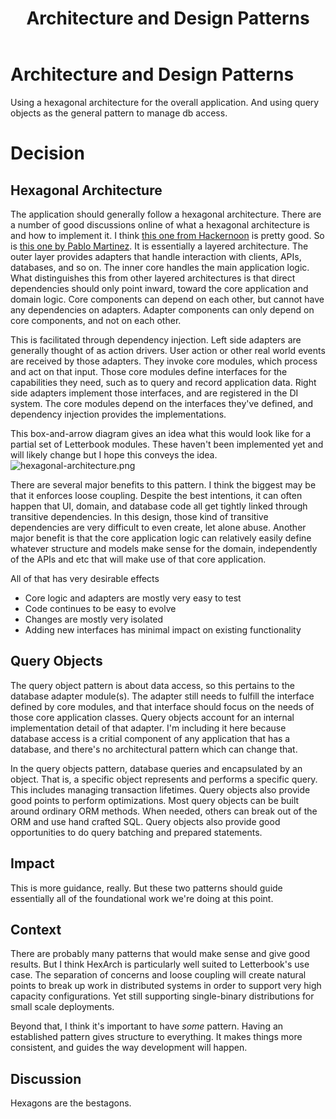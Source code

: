 ﻿---
title: Architecture and Design Patterns
code: adr-2
order: 2
statusHistory:
- status: decided
  date: 2023-07-24
- status: superseded
  date: 2024-02-16
---

# Architecture and Design Patterns

Using a hexagonal architecture for the overall application. And using query objects as the general pattern to manage db access.

# Decision

## Hexagonal Architecture

The application should generally follow a hexagonal architecture. There are a number of good discussions online of what a hexagonal architecture is and how to implement it. I think [this one from Hackernoon](https://hackernoon.com/hexagonal-architecture-introduction-part-i-e51h36id) is pretty good. So is [this one by Pablo Martinez](https://medium.com/ssense-tech/hexagonal-architecture-there-are-always-two-sides-to-every-story-bc0780ed7d9c). It is essentially a layered architecture. The outer layer provides adapters that handle interaction with clients, APIs, databases, and so on. The inner core handles the main application logic. What distinguishes this from other layered architectures is that direct dependencies should only point inward, toward the core application and domain logic. Core components can depend on each other, but cannot have any dependencies on adapters. Adapter components can only depend on core components, and not on each other.

This is facilitated through dependency injection. Left side adapters are generally thought of as action drivers. User action or other real world events are received by those adapters. They invoke core modules, which process and act on that input. Those core modules define interfaces for the capabilities they need, such as to query and record application data. Right side adapters implement those interfaces, and are registered in the DI system. The core modules depend on the interfaces they've defined, and dependency injection provides the implementations.

This box-and-arrow diagram gives an idea what this would look like for a partial set of Letterbook modules. These haven't been implemented yet and will likely change but I hope this conveys the idea.
![hexagonal-architecture.png](assets/hexagonal-architecture.png)

There are several major benefits to this pattern. I think the biggest may be that it enforces loose coupling. Despite the best intentions, it can often happen that UI, domain, and database code all get tightly linked through transitive dependencies. In this design, those kind of transitive dependencies are very difficult to even create, let alone abuse. Another major benefit is that the core application logic can relatively easily define whatever structure and models make sense for the domain, independently of the APIs and etc that will make use of that core application.

All of that has very desirable effects

* Core logic and adapters are mostly very easy to test
* Code continues to be easy to evolve
* Changes are mostly very isolated
* Adding new interfaces has minimal impact on existing functionality

## Query Objects

The query object pattern is about data access, so this pertains to the database adapter module(s). The adapter still needs to fulfill the interface defined by core modules, and that interface should focus on the needs of those core application classes. Query objects account for an internal implementation detail of that adapter. I'm including it here because database access is a critial component of any application that has a database, and there's no architectural pattern which can change that.

In the query objects pattern, database queries and encapsulated by an object. That is, a specific object represents and performs a specific query. This includes managing transaction lifetimes. Query objects also provide good points to perform optimizations. Most query objects can be built around ordinary ORM methods. When needed, others can break out of the ORM and use hand crafted SQL. Query objects also provide good opportunities to do query batching and prepared statements.

## Impact

This is more guidance, really. But these two patterns should guide essentially all of the foundational work we're doing at this point.

## Context

There are probably many patterns that would make sense and give good results. But I think HexArch is particularly well suited to Letterbook's use case. The separation of concerns and loose coupling will create natural points to break up work in distributed systems in order to support very high capacity configurations. Yet still supporting single-binary distributions for small scale deployments. 

Beyond that, I think it's important to have *some* pattern. Having an established pattern gives structure to everything. It makes things more consistent, and guides the way development will happen.


## Discussion

Hexagons are the bestagons.

[adr-08]: ./08-architecture-update-01.md